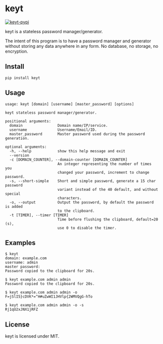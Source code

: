 # keyt

[![keyt-pypi](https://img.shields.io/pypi/v/keyt.svg)](https://pypi.python.org/pypi/keyt)

keyt is a stateless password manager/generator.

The intent of this program is to have a password manager and generator without storing any data anywhere in any form. No database, no storage, no encryption.

## Install

```shell
pip install keyt
```

## Usage

```
usage: keyt [domain] [username] [master_password] [options]

keyt stateless password manager/generator.

positional arguments:
  domain                Domain name/IP/service.
  username              Username/Email/ID.
  master_password       Master password used during the password generation.

optional arguments:
  -h, --help            show this help message and exit
  --version
  -c [DOMAIN_COUNTER], --domain-counter [DOMAIN_COUNTER]
                        An integer representing the number of times you
                        changed your password, increment to change password.
  -s, --short-simple    Short and simple password, generate a 15 char password
                        variant instead of the 40 default, and without special
                        characters.
  -o, --output          Output the password, by default the password is added
                        to the clipboard.
  -t [TIMER], --timer [TIMER]
                        Time before flushing the clipboard, default=20 (s),
                        use 0 to disable the timer.
```

## Examples

```
$ keyt
domain: example.com
username: admin
master password:
Password copied to the clipboard for 20s.

$ keyt example.com admin admin
Password copied to the clipboard for 20s.

$ keyt example.com admin admin -o
F=jSlI5}cDVK*=^H#uZwWI1JHVlp{2WMVQgG-hTo

$ keyt example.com admin admin -o -s
Rj1qU2xJNX1jRFZ
```

## License

keyt is licensed under MIT.
